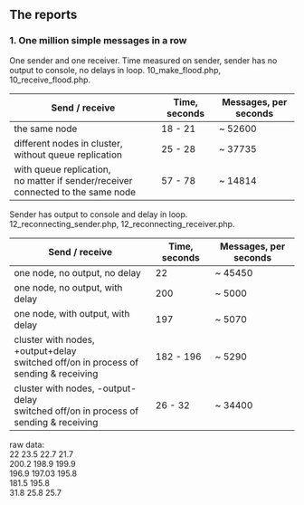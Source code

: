 ## The reports


### 1. One million simple messages in a row 
One sender and one receiver. Time measured on sender, sender has no output to console, no delays in loop. 
10_make_flood.php, 10_receive_flood.php.

| Send / receive                                                                       | Time, seconds | Messages, per seconds |
|--------------------------------------------------------------------------------------|---------------|-----------------------|
| the same node                                                                        | 18 - 21       | ~ 52600               |
| different nodes in cluster,  <br/>without queue replication                          | 25 - 28       | ~ 37735               |              
| with queue replication, <br/>no matter if sender/receiver connected to the same node | 57 - 78       | ~ 14814               |

Sender has output to console and delay in loop.  
12_reconnecting_sender.php, 12_reconnecting_receiver.php.

| Send / receive                                                                           | Time, seconds | Messages, per seconds |
|------------------------------------------------------------------------------------------|---------------|-----------------------|
| one node, no output, no delay                                                            | 22            | ~ 45450               |
| one node, no output, with delay                                                          | 200           | ~ 5000                |
| one node, with output, with delay                                                        | 197           | ~ 5070                |
| cluster with nodes, +output+delay <br/>switched off/on in process of sending & receiving | 182 - 196     | ~ 5290                |
| cluster with nodes, -output-delay <br/>switched off/on in process of sending & receiving | 26 - 32       | ~ 34400               |


raw data:  
22 23.5 22.7 21.7  
200.2 198.9 199.9  
196.9 197.03 195.8  
181.5 195.8  
31.8 25.8 25.7
